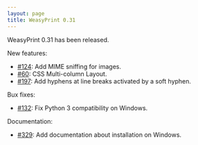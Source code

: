 ```yaml
---
layout: page
title: WeasyPrint 0.31
---
```


WeasyPrint 0.31 has been released.

New features:
* [#124](https://github.com/Kozea/WeasyPrint/issues/124): Add MIME sniffing for
  images.
* [#60](https://github.com/Kozea/WeasyPrint/issues/60): CSS Multi-column
  Layout.
* [#197](https://github.com/Kozea/WeasyPrint/pull/197): Add hyphens at line
  breaks activated by a soft hyphen.

Bux fixes:
* [#132](https://github.com/Kozea/WeasyPrint/pull/132): Fix Python 3
  compatibility on Windows.

Documentation:
* [#329](https://github.com/Kozea/WeasyPrint/issues/329): Add documentation
  about installation on Windows.
